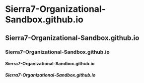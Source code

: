 # Sierra7-Organizational-Sandbox.github.io
## Sierra7-Organizational-Sandbox.github.io
### Sierra7-Organizational-Sandbox.github.io
#### Sierra7-Organizational-Sandbox.github.io
##### Sierra7-Organizational-Sandbox.github.io

